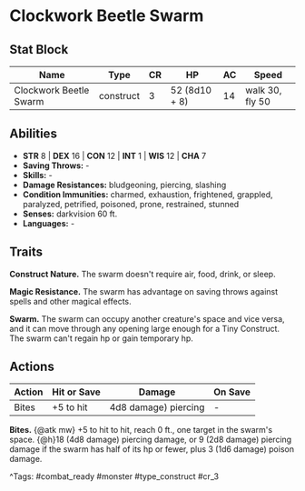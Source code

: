 # Clockwork Beetle Swarm

## Stat Block

| Name | Type | CR | HP | AC | Speed |
|------|------|----|----|----|-------|
| Clockwork Beetle Swarm | construct | 3 | 52 (8d10 + 8) | 14 | walk 30, fly 50 |

## Abilities

- **STR** 8 | **DEX** 16 | **CON** 12 | **INT** 1 | **WIS** 12 | **CHA** 7
- **Saving Throws:** -  
- **Skills:** -  
- **Damage Resistances:** bludgeoning, piercing, slashing  
- **Condition Immunities:** charmed, exhaustion, frightened, grappled, paralyzed, petrified, poisoned, prone, restrained, stunned  
- **Senses:** darkvision 60 ft.  
- **Languages:** -

## Traits

**Construct Nature.** The swarm doesn't require air, food, drink, or sleep.

**Magic Resistance.** The swarm has advantage on saving throws against spells and other magical effects.

**Swarm.** The swarm can occupy another creature's space and vice versa, and it can move through any opening large enough for a Tiny Construct. The swarm can't regain hp or gain temporary hp.


## Actions

| Action | Hit or Save | Damage | On Save |
|--------|--------------|--------|----------|
| Bites | +5 to hit | 4d8 damage) piercing | - |

**Bites.** {@atk mw} +5 to hit to hit, reach 0 ft., one target in the swarm's space. {@h}18 (4d8 damage) piercing damage, or 9 (2d8 damage) piercing damage if the swarm has half of its hp or fewer, plus 3 (1d6 damage) poison damage.


^Tags: #combat_ready #monster #type_construct #cr_3